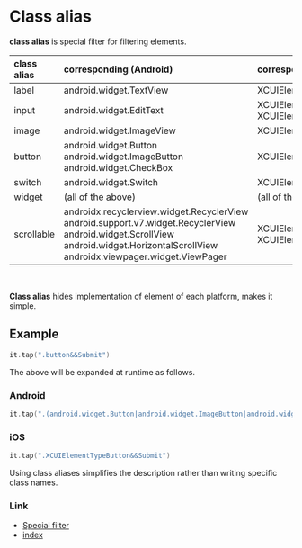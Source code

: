 # Class alias

**class alias** is special filter for filtering elements.

| class alias | corresponding (Android)                                                                                                                                                                        | corresponding (iOS)                                        |
|:------------|:-----------------------------------------------------------------------------------------------------------------------------------------------------------------------------------------------|:-----------------------------------------------------------|
| label       | android.widget.TextView                                                                                                                                                                        | XCUIElementTypeStaticText                                  |
| input       | android.widget.EditText                                                                                                                                                                        | XCUIElementTypeTextField<br>XCUIElementTypeSecureTextField |
| image       | android.widget.ImageView                                                                                                                                                                       | XCUIElementTypeImage                                       |
| button      | android.widget.Button<br>android.widget.ImageButton<br>android.widget.CheckBox                                                                                                                 | XCUIElementTypeButton                                      |
| switch      | android.widget.Switch                                                                                                                                                                          | XCUIElementTypeSwitch                                      |
| widget      | (all of the above)                                                                                                                                                                             | (all of the above)                                         |
| scrollable  | androidx.recyclerview.widget.RecyclerView<br>android.support.v7.widget.RecyclerView<br>android.widget.ScrollView<br>android.widget.HorizontalScrollView<br>androidx.viewpager.widget.ViewPager | XCUIElementTypeTextField<br>XCUIElementTypeSecureTextField |

<br>

**Class alias** hides implementation of element of each platform, makes it simple.

## Example

```kotlin
it.tap(".button&&Submit")
```

The above will be expanded at runtime as follows.

### Android

```kotlin
it.tap(".(android.widget.Button|android.widget.ImageButton|android.widget.CheckBox)&&Submit")
```

### iOS

```kotlin
it.tap(".XCUIElementTypeButton&&Submit")
```

Using class aliases simplifies the description rather than writing specific class names.

### Link

- [Special filter](../special_filter/special_filter.md)
- [index](../../../index.md)

